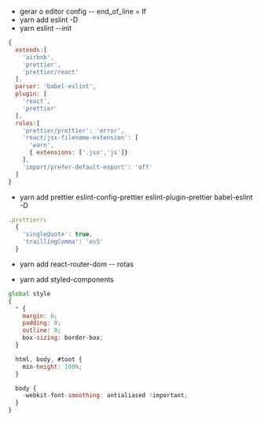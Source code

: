 - gerar o editor config
  -- end_of_line = lf
- yarn add eslint -D
- yarn eslint --init

```javascript
{
  extends:[
    'airbnb',
    'prettier',
    'prettier/react'
  ],
  parser: 'babel-eslint',
  plugin: [
    'react',
    'prettier'
  ],
  rules:[
    'prettier/prettier': 'error',
    'react/jsx-filename-extension': [
      'warn',
      { extensions: ['.jsx','js']}
    ],
    'import/prefer-default-export': 'off'
  ]
}
```

- yarn add prettier eslint-config-prettier eslint-plugin-prettier babel-eslint -D

```javascript
.prettierrc
  {
    'singleQuote': true,
    'traillingComma': 'es5'
  }
```

- yarn add react-router-dom
  -- rotas

- yarn add styled-components

```javascript
global style
{
  * {
    margin: 0;
    padding: 0;
    outline: 0;
    box-sizing: border-box;
  }

  html, body, #toot {
    min-height: 100%;
  }

  body {
    -webkit-font-smoothing: antialiased !important;
  }
}
```
